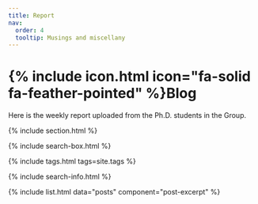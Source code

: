 ```yaml
---
title: Report
nav:
  order: 4
  tooltip: Musings and miscellany
---
```


# {% include icon.html icon="fa-solid fa-feather-pointed" %}Blog

Here is the weekly report uploaded from the Ph.D. students in the Group.

{% include section.html %}

{% include search-box.html %}

{% include tags.html tags=site.tags %}

{% include search-info.html %}

{% include list.html data="posts" component="post-excerpt" %}
